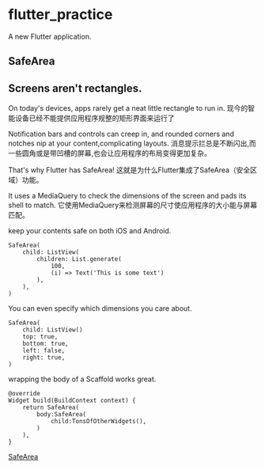 # flutter_practice

A new Flutter application.

## SafeArea



## Screens aren't rectangles.

On today's devices, apps rarely get a neat little rectangle to run in.
现今的智能设备已经不能提供应用程序规整的矩形界面来运行了

Notification bars and controls can creep in, and rounded corners and notches nip at your content,complicating layouts.
消息提示拦总是不断闪出,而一些圆角或是带凹槽的屏幕,也会让应用程序的布局变得更加复杂。

That's why Flutter has SafeArea!
这就是为什么Flutter集成了SafeArea（安全区域）功能。

It uses a MediaQuery to check the dimensions of the screen and pads its shell to match.
它使用MediaQuery来检测屏幕的尺寸使应用程序的大小能与屏幕匹配。

keep your contents safe on both iOS and Android.

```
SafeArea(
    child: ListView(
        children: List.generate(
            100,
            (i) => Text('This is some text')
        ),
    ),
)
```
You can even specify which dimensions you care about.

```
SafeArea(
    child: ListView()
    top: true,
    bottom: true,
    left: false,
    right: true,
)
```

wrapping the body of a Scaffold works great.


```
@override
Widget build(BuildContext context) {
    return SafeArea(
        body:SafeArea(
            child:TonsOfOtherWidgets(),
        )
    ),
}
```

[SafeArea](https://api.flutter.dev/flutter/widgets/SafeArea-class.html)
